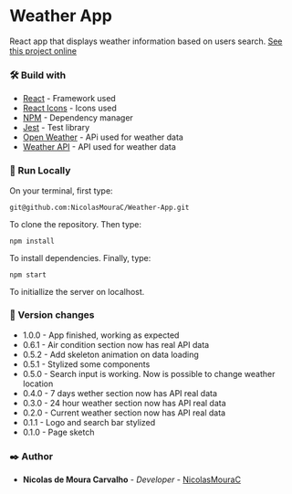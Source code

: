 # Weather App
React app that displays weather information based on users search.
[See this project online](https://nicolasmourac.github.io/Weather-App/)

### 🛠️ Build with
* [React](https://reactjs.org) - Framework used
* [React Icons](https://react-icons.github.io/react-icons) - Icons used
* [NPM](https://www.npmjs.com) - Dependency manager
* [Jest](https://jestjs.io/pt-BR/) - Test library
* [Open Weather](https://openweathermap.org/api) - APi used for weather data
* [Weather API](https://www.weatherapi.com/) - API used for weather data

### 🔧 Run Locally
On your terminal, first type:

`git@github.com:NicolasMouraC/Weather-App.git`

To clone the repository.
Then type:

`npm install`

To install dependencies.
Finally, type:

`npm start`

To initiallize the server on localhost.

### 📌 Version changes
* 1.0.0 - App finished, working as expected
* 0.6.1 - Air condition section now has real API data
* 0.5.2 - Add skeleton animation on data loading
* 0.5.1 - Stylized some components
* 0.5.0 - Search input is working. Now is possible to change weather location
* 0.4.0 - 7 days wether section now has API real data
* 0.3.0 - 24 hour weather section now has API real data
* 0.2.0 - Current weather section now has API real data
* 0.1.1 - Logo and search bar stylized
* 0.1.0 - Page sketch

### ✒️ Author
* **Nicolas de Moura Carvalho** - *Developer* - [NicolasMouraC](https://github.com/NicolasMouraC)
